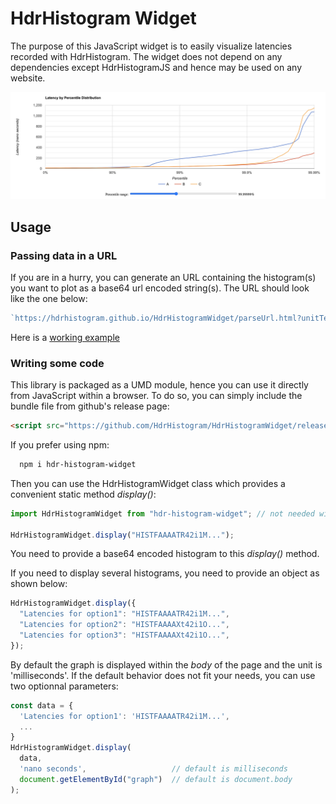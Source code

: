 # HdrHistogram Widget

The purpose of this JavaScript widget is to easily visualize latencies recorded with HdrHistogram. The widget does not depend on any dependencies except HdrHistogramJS and hence may be used on any website.

![screenshot](screenshot.png)

## Usage

### Passing data in a URL

If you are in a hurry, you can generate an URL containing the histogram(s) you want to plot as a base64 url encoded string(s). The URL should look like the one below:

```ts
`https://hdrhistogram.github.io/HdrHistogramWidget/parseUrl.html?unitText=${"ms"}&data.name=${"HISTFAAAA..."}&data.other_name=${"HISTFAAAA..."}`;
```

Here is a [working example](https://hdrhistogram.github.io/HdrHistogramWidget/parseUrl.html?unitText=ms&data.latency=HISTFAAAAkV42i1NTWgTQRTe93Yyna7jdEzTbaghpjWsEpaQxhLXumxLLEuRGpallJCDhxB6qXqQUsSDFFlDwRzEQikhJ%2BnFIOLFgkWk9NCz1LtIDx6lIPTixdm2b%2BbN%2B37mvZeJNoc1DTvaeSQuKlxUnDk5B6OnA9%2BO2O%2BdgY8%2FyMkR230N75zuys%2FJrXt7ma2r7cmNkXby0%2FVj89j8dSMa3sls8wN2yt8kvuvrdB8PsEv%2BwKG%2BD1%2FhA%2FZgHSJsunuw8HTKW6sstKxiaM%2BnJ7ycVS0Wl6ZWS%2Fmm4z5q%2BF3wX7gTQa60nCkGhelCvn7TCtOpmj1XKAXTE82i24FaG6puD%2FxKH2qNlzC7C%2F7DCMJKFyx%2FzY%2FAnV0LnB7Uwz4sbIAXbkNY24K5pT64fQgaPVhcPIR66y0EHfCrEQRhB%2BaDVSeCqtrf9J75Lct57tnNOXu10nLtesVdLpQb5fuW0yw5T0rTXt6rmPO5vJ2RpbGyJfPp7KzIWrmylDaX2WQqzS2ZLnCRFWbBHONcSDpGpTAEM7jB0zyZEaakWWokBZNoEJbkJEVJiglpMMYkJ4KajJnESHGRoianklBBDK4eyhnjBKUhKSWUKogaIUhUMMGQKk6QMko0olPU2JmvM6US1NVFxdWhGAfRY0FTQCMJvLBiFc%2FuuYYJBRMxH8QrKvGSKpdxHIdwWOUdZYzjJipyG2fwsTJXEAdwBB8o55b6kYi7B1XbOOI1tUBXOapWxiPjobEypJRXgHcVmcH3gF%2BkmvK3jfjvM%2BB%2FgsBx8g%3D%3D)

### Writing some code

This library is packaged as a UMD module, hence you can use it directly
from JavaScript within a browser. To do so, you can simply include the bundle file from github's release page:

```html
<script src="https://github.com/HdrHistogram/HdrHistogramWidget/releases/download/1.0.1/hdr-histogram-widget.umd.js"></script>
```

If you prefer using npm:

```sh
  npm i hdr-histogram-widget
```

Then you can use the HdrHistogramWidget class which provides a convenient static method _display()_:

```ts
import HdrHistogramWidget from "hdr-histogram-widget"; // not needed with the umd package

HdrHistogramWidget.display("HISTFAAAATR42i1M...");
```

You need to provide a base64 encoded histogram to this _display()_ method.

If you need to display several histograms, you need to provide an object as shown below:

```ts
HdrHistogramWidget.display({
  "Latencies for option1": "HISTFAAAATR42i1M...",
  "Latencies for option2": "HISTFAAAAXt42i1O...",
  "Latencies for option3": "HISTFAAAAXt42i1O...",
});
```

By default the graph is displayed within the _body_ of the page and the unit is 'milliseconds'. If the default behavior does not fit your needs, you can use two optionnal parameters:

```ts
const data = {
  'Latencies for option1': 'HISTFAAAATR42i1M...',
  ...
}
HdrHistogramWidget.display(
  data,
  'nano seconds',                   // default is milliseconds
  document.getElementById("graph")  // default is document.body
);
```
